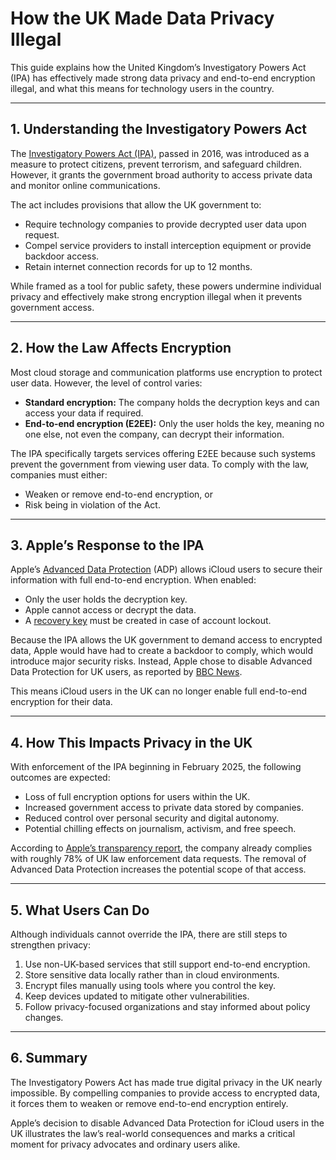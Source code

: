 # How the UK Made Data Privacy Illegal

This guide explains how the United Kingdom’s Investigatory Powers Act (IPA) has effectively made strong data privacy and end-to-end encryption illegal, and what this means for technology users in the country.

---

## 1. Understanding the Investigatory Powers Act

The [Investigatory Powers Act (IPA)](https://www.legislation.gov.uk/ukpga/2016/25/contents), passed in 2016, was introduced as a measure to protect citizens, prevent terrorism, and safeguard children. However, it grants the government broad authority to access private data and monitor online communications.

The act includes provisions that allow the UK government to:
- Require technology companies to provide decrypted user data upon request.
- Compel service providers to install interception equipment or provide backdoor access.
- Retain internet connection records for up to 12 months.

While framed as a tool for public safety, these powers undermine individual privacy and effectively make strong encryption illegal when it prevents government access.

---

## 2. How the Law Affects Encryption

Most cloud storage and communication platforms use encryption to protect user data. However, the level of control varies:

- **Standard encryption:** The company holds the decryption keys and can access your data if required.  
- **End-to-end encryption (E2EE):** Only the user holds the key, meaning no one else, not even the company, can decrypt their information.

The IPA specifically targets services offering E2EE because such systems prevent the government from viewing user data. To comply with the law, companies must either:
- Weaken or remove end-to-end encryption, or  
- Risk being in violation of the Act.

---

## 3. Apple’s Response to the IPA

Apple’s [Advanced Data Protection](https://support.apple.com/guide/security/advanced-data-protection-for-icloud-sec973254c5f/web) (ADP) allows iCloud users to secure their information with full end-to-end encryption. When enabled:
- Only the user holds the decryption key.  
- Apple cannot access or decrypt the data.  
- A [recovery key](https://support.apple.com/en-us/109345) must be created in case of account lockout.

Because the IPA allows the UK government to demand access to encrypted data, Apple would have had to create a backdoor to comply, which would introduce major security risks. Instead, Apple chose to disable Advanced Data Protection for UK users, as reported by [BBC News](https://www.bbc.com/news/articles/cgj54eq4vejo).

This means iCloud users in the UK can no longer enable full end-to-end encryption for their data.

---

## 4. How This Impacts Privacy in the UK

With enforcement of the IPA beginning in February 2025, the following outcomes are expected:

- Loss of full encryption options for users within the UK.  
- Increased government access to private data stored by companies.  
- Reduced control over personal security and digital autonomy.  
- Potential chilling effects on journalism, activism, and free speech.

According to [Apple’s transparency report](https://www.apple.com/legal/transparency/device-requests.html), the company already complies with roughly 78% of UK law enforcement data requests. The removal of Advanced Data Protection increases the potential scope of that access.

---

## 5. What Users Can Do

Although individuals cannot override the IPA, there are still steps to strengthen privacy:

1. Use non-UK-based services that still support end-to-end encryption.  
2. Store sensitive data locally rather than in cloud environments.  
3. Encrypt files manually using tools where you control the key.  
4. Keep devices updated to mitigate other vulnerabilities.  
5. Follow privacy-focused organizations and stay informed about policy changes.

---

## 6. Summary

The Investigatory Powers Act has made true digital privacy in the UK nearly impossible. By compelling companies to provide access to encrypted data, it forces them to weaken or remove end-to-end encryption entirely.  

Apple’s decision to disable Advanced Data Protection for iCloud users in the UK illustrates the law’s real-world consequences and marks a critical moment for privacy advocates and ordinary users alike.

